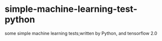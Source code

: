 # simple-machine-learning-test-python
some simple machine learning tests;written by Python, and tensorflow 2.0
